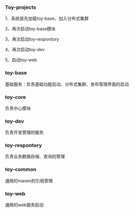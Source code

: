 ### Toy-projects

1、系统首先加载toy-base，加入分布式集群

2、再次启动toy-base模块

3、再次启动toy-respontory

4、再次启动toy-dev

5、启动toy-web


###  toy-base
基础服务：负责基础功能启动、分布式集群、发布管理界面的启动


###  toy-core

负责中心模块

###  toy-dev

负责开发管理的服务

###  toy-respontory

负责业务数据存储、查询的管理

###  toy-common

通用的maven的引用管理

###  toy-web

通用的web服务启动
